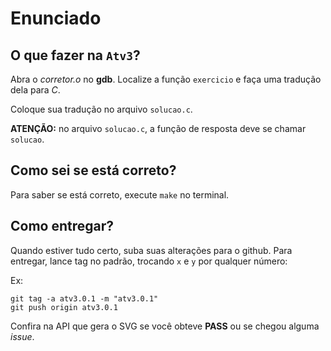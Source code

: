 # Enunciado

## O que fazer na `Atv3`?

Abra o *corretor.o* no **gdb**. Localize a função `exercicio` e faça uma tradução dela para *C*.

Coloque sua tradução no arquivo `solucao.c`.

**ATENÇÃO:** no arquivo `solucao.c`, a função de resposta deve se chamar `solucao`.

## Como sei se está correto?

Para saber se está correto, execute `make` no terminal.

## Como entregar?

Quando estiver tudo certo, suba suas alterações para o github. Para entregar, lance tag no padrão, trocando `x` e `y` por qualquer número:

Ex:

```console
git tag -a atv3.0.1 -m "atv3.0.1"
git push origin atv3.0.1
```

Confira na API que gera o SVG se você obteve **PASS** ou se chegou alguma *issue*.
